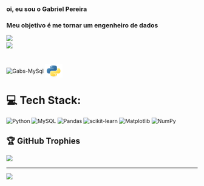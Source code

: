 ### oi, eu sou o Gabriel Pereira 
### Meu objetivo é me tornar um engenheiro de dados 

![](https://github-readme-streak-stats.herokuapp.com/?user=gabrielPnunes&theme=dracula&hide_border=false)<br/>
![](https://github-readme-stats.vercel.app/api/top-langs/?username=gabrielPnunes&theme=dracula&hide_border=false&include_all_commits=true&count_private=true&layout=compact)

#

<div style="display= inline_block">
  <img align="center" alt="Gabs-MySql" height="63" width="65" src="https://cdn.jsdelivr.net/gh/devicons/devicon/icons/mysql/mysql-original-wordmark.svg">
  <img align="center" alt="Gabs-Python" height="35" width="45" src="https://raw.githubusercontent.com/devicons/devicon/master/icons/python/python-original.svg">  
</div>

# 💻 Tech Stack:
![Python](https://img.shields.io/badge/python-3670A0?style=for-the-badge&logo=python&logoColor=ffdd54) ![MySQL](https://img.shields.io/badge/mysql-%2300000f.svg?style=for-the-badge&logo=mysql&logoColor=white) ![Pandas](https://img.shields.io/badge/pandas-%23150458.svg?style=for-the-badge&logo=pandas&logoColor=white) ![scikit-learn](https://img.shields.io/badge/scikit--learn-%23F7931E.svg?style=for-the-badge&logo=scikit-learn&logoColor=white) ![Matplotlib](https://img.shields.io/badge/Matplotlib-%23ffffff.svg?style=for-the-badge&logo=Matplotlib&logoColor=black) ![NumPy](https://img.shields.io/badge/numpy-%23013243.svg?style=for-the-badge&logo=numpy&logoColor=white)

## 🏆 GitHub Trophies
![](https://github-profile-trophy.vercel.app/?username=gabrielPnunes&theme=dracula&no-frame=false&no-bg=false&margin-w=4)

---
[![](https://visitcount.itsvg.in/api?id=gabrielPnunes&icon=0&color=11)](https://visitcount.itsvg.in)

<!-- Proudly created with GPRM ( https://gprm.itsvg.in ) -->
